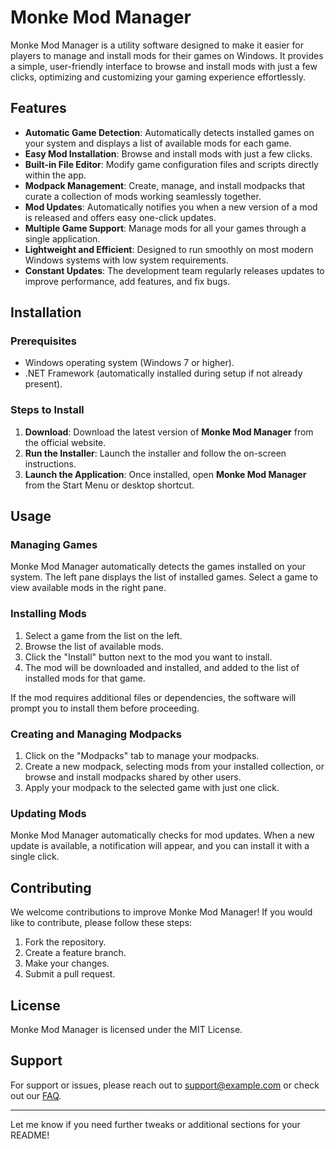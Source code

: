 
# Monke Mod Manager

Monke Mod Manager is a utility software designed to make it easier for players to manage and install mods for their games on Windows. It provides a simple, user-friendly interface to browse and install mods with just a few clicks, optimizing and customizing your gaming experience effortlessly.

## Features

- **Automatic Game Detection**: Automatically detects installed games on your system and displays a list of available mods for each game.
- **Easy Mod Installation**: Browse and install mods with just a few clicks.
- **Built-in File Editor**: Modify game configuration files and scripts directly within the app.
- **Modpack Management**: Create, manage, and install modpacks that curate a collection of mods working seamlessly together.
- **Mod Updates**: Automatically notifies you when a new version of a mod is released and offers easy one-click updates.
- **Multiple Game Support**: Manage mods for all your games through a single application.
- **Lightweight and Efficient**: Designed to run smoothly on most modern Windows systems with low system requirements.
- **Constant Updates**: The development team regularly releases updates to improve performance, add features, and fix bugs.

## Installation

### Prerequisites

- Windows operating system (Windows 7 or higher).
- .NET Framework (automatically installed during setup if not already present).

### Steps to Install

1. **Download**: Download the latest version of **Monke Mod Manager** from the official website.
2. **Run the Installer**: Launch the installer and follow the on-screen instructions.
3. **Launch the Application**: Once installed, open **Monke Mod Manager** from the Start Menu or desktop shortcut.

## Usage

### Managing Games

Monke Mod Manager automatically detects the games installed on your system. The left pane displays the list of installed games. Select a game to view available mods in the right pane.

### Installing Mods

1. Select a game from the list on the left.
2. Browse the list of available mods.
3. Click the "Install" button next to the mod you want to install.
4. The mod will be downloaded and installed, and added to the list of installed mods for that game.

If the mod requires additional files or dependencies, the software will prompt you to install them before proceeding.

### Creating and Managing Modpacks

1. Click on the "Modpacks" tab to manage your modpacks.
2. Create a new modpack, selecting mods from your installed collection, or browse and install modpacks shared by other users.
3. Apply your modpack to the selected game with just one click.

### Updating Mods

Monke Mod Manager automatically checks for mod updates. When a new update is available, a notification will appear, and you can install it with a single click.

## Contributing

We welcome contributions to improve Monke Mod Manager! If you would like to contribute, please follow these steps:

1. Fork the repository.
2. Create a feature branch.
3. Make your changes.
4. Submit a pull request.

## License

Monke Mod Manager is licensed under the MIT License.

## Support

For support or issues, please reach out to [support@example.com](mailto:support@example.com) or check out our [FAQ](link-to-FAQ).

---

Let me know if you need further tweaks or additional sections for your README!

